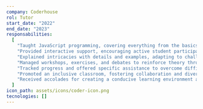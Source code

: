 ```yaml
---
company: Coderhouse
rol: Tutor
start_date: "2022"
end_date: "2023"
responsabilities:
  [
    "Taught JavaScript programming, covering everything from the basics.",
    "Provided interactive support, encouraging active student participation.",
    "Explained intricacies with details and examples, adapting to challenges, enhancing comprehension and problem-solving skills.",
    "Managed workshops, exercises, and debates to reinforce theory through practice.",
    "Tracked progress and offered specific assistance to overcome difficulties.",
    "Promoted an inclusive classroom, fostering collaboration and diversity.",
    "Received accolades for creating a conducive learning environment and teaching with clarity.",
  ]
icon_path: assets/icons/coder-icon.png
tecnologies: []
---
```

